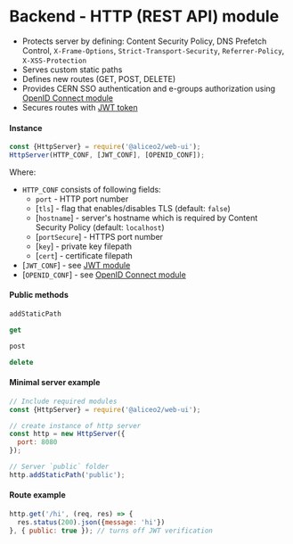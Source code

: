 # Backend - HTTP (REST API) module

 - Protects server by defining: Content Security Policy, DNS Prefetch Control, `X-Frame-Options`, `Strict-Transport-Security`, `Referrer-Policy`, `X-XSS-Protection`
 - Serves custom static paths
 - Defines new routes (GET, POST, DELETE)
 - Provides CERN SSO authentication and e-groups authorization using [OpenID Connect module](openid.md)
 - Secures routes with [JWT token](json-tokens.md)

#### Instance
```js
const {HttpServer} = require('@aliceo2/web-ui');
HttpServer(HTTP_CONF, [JWT_CONF], [OPENID_CONF]);
```
Where:
 * `HTTP_CONF` consists of following fields:
     * `port` - HTTP port number
     * [`tls`] - flag that enables/disables TLS (default: `false`)
     * [`hostname`] - server's hostname which is required by Content Security Policy (default: `localhost`)
     * [`portSecure`] - HTTPS port number
     * [`key`] - private key filepath
     * [`cert`] - certificate filepath
 * [`JWT_CONF`] - see [JWT module](json-tokens.md)
 * [`OPENID_CONF`] - see [OpenID Connect module](openid.md)


#### Public methods
```js
addStaticPath
```
```js
get
```
```js
post
```
```js
delete
```

#### Minimal server example
```js
// Include required modules
const {HttpServer} = require('@aliceo2/web-ui');

// create instance of http server
const http = new HttpServer({
  port: 8080
});

// Server `public` folder
http.addStaticPath('public');
```

#### Route example
```js
http.get('/hi', (req, res) => {
  res.status(200).json({message: 'hi'})
}, { public: true }); // turns off JWT verification
```

